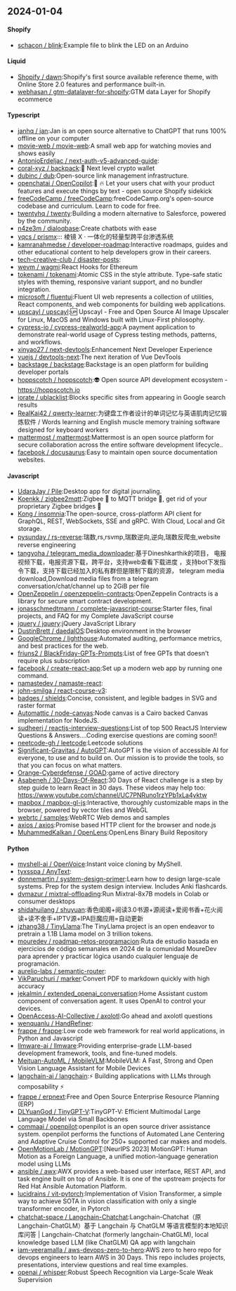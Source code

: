 ## 2024-01-04

#### Shopify
* [schacon / blink](https://github.com/schacon/blink):Example file to blink the LED on an Arduino

#### Liquid
* [Shopify / dawn](https://github.com/Shopify/dawn):Shopify's first source available reference theme, with Online Store 2.0 features and performance built-in.
* [webhasan / gtm-datalayer-for-shopify](https://github.com/webhasan/gtm-datalayer-for-shopify):GTM data Layer for Shopify ecommerce

#### Typescript
* [janhq / jan](https://github.com/janhq/jan):Jan is an open source alternative to ChatGPT that runs 100% offline on your computer
* [movie-web / movie-web](https://github.com/movie-web/movie-web):A small web app for watching movies and shows easily
* [AntonioErdeljac / next-auth-v5-advanced-guide](https://github.com/AntonioErdeljac/next-auth-v5-advanced-guide):
* [coral-xyz / backpack](https://github.com/coral-xyz/backpack):🎒 Next level crypto wallet
* [dubinc / dub](https://github.com/dubinc/dub):Open-source link management infrastructure.
* [openchatai / OpenCopilot](https://github.com/openchatai/OpenCopilot):🤖 🔥 Let your users chat with your product features and execute things by text - open source Shopify sidekick
* [freeCodeCamp / freeCodeCamp](https://github.com/freeCodeCamp/freeCodeCamp):freeCodeCamp.org's open-source codebase and curriculum. Learn to code for free.
* [twentyhq / twenty](https://github.com/twentyhq/twenty):Building a modern alternative to Salesforce, powered by the community.
* [n4ze3m / dialoqbase](https://github.com/n4ze3m/dialoqbase):Create chatbots with ease
* [yqcs / prismx](https://github.com/yqcs/prismx)::: 棱镜 X · 一体化的轻量型跨平台渗透系统
* [kamranahmedse / developer-roadmap](https://github.com/kamranahmedse/developer-roadmap):Interactive roadmaps, guides and other educational content to help developers grow in their careers.
* [tech-creative-club / disaster-posts](https://github.com/tech-creative-club/disaster-posts):
* [wevm / wagmi](https://github.com/wevm/wagmi):React Hooks for Ethereum
* [tokenami / tokenami](https://github.com/tokenami/tokenami):Atomic CSS in the style attribute. Type-safe static styles with theming, responsive variant support, and no bundler integration.
* [microsoft / fluentui](https://github.com/microsoft/fluentui):Fluent UI web represents a collection of utilities, React components, and web components for building web applications.
* [upscayl / upscayl](https://github.com/upscayl/upscayl):🆙 Upscayl - Free and Open Source AI Image Upscaler for Linux, MacOS and Windows built with Linux-First philosophy.
* [cypress-io / cypress-realworld-app](https://github.com/cypress-io/cypress-realworld-app):A payment application to demonstrate real-world usage of Cypress testing methods, patterns, and workflows.
* [xinyao27 / next-devtools](https://github.com/xinyao27/next-devtools):Enhancement Next Developer Experience
* [vuejs / devtools-next](https://github.com/vuejs/devtools-next):The next iteration of Vue DevTools
* [backstage / backstage](https://github.com/backstage/backstage):Backstage is an open platform for building developer portals
* [hoppscotch / hoppscotch](https://github.com/hoppscotch/hoppscotch):👽 Open source API development ecosystem - https://hoppscotch.io
* [iorate / ublacklist](https://github.com/iorate/ublacklist):Blocks specific sites from appearing in Google search results
* [RealKai42 / qwerty-learner](https://github.com/RealKai42/qwerty-learner):为键盘工作者设计的单词记忆与英语肌肉记忆锻炼软件 / Words learning and English muscle memory training software designed for keyboard workers
* [mattermost / mattermost](https://github.com/mattermost/mattermost):Mattermost is an open source platform for secure collaboration across the entire software development lifecycle..
* [facebook / docusaurus](https://github.com/facebook/docusaurus):Easy to maintain open source documentation websites.

#### Javascript
* [UdaraJay / Pile](https://github.com/UdaraJay/Pile):Desktop app for digital journaling.
* [Koenkk / zigbee2mqtt](https://github.com/Koenkk/zigbee2mqtt):Zigbee 🐝 to MQTT bridge 🌉, get rid of your proprietary Zigbee bridges 🔨
* [Kong / insomnia](https://github.com/Kong/insomnia):The open-source, cross-platform API client for GraphQL, REST, WebSockets, SSE and gRPC. With Cloud, Local and Git storage.
* [pysunday / rs-reverse](https://github.com/pysunday/rs-reverse):瑞数,rs,rsvmp,瑞数逆向,逆向,瑞数反爬虫,website reverse engineering
* [tangyoha / telegram_media_downloader](https://github.com/tangyoha/telegram_media_downloader):基于Dineshkarthik的项目， 电报视频下载，电报资源下载，跨平台，支持web查看下载进度 ，支持bot下发指令下载，支持下载已经加入的私有群但是限制下载的资源， telegram media download,Download media files from a telegram conversation/chat/channel up to 2GiB per file
* [OpenZeppelin / openzeppelin-contracts](https://github.com/OpenZeppelin/openzeppelin-contracts):OpenZeppelin Contracts is a library for secure smart contract development.
* [jonasschmedtmann / complete-javascript-course](https://github.com/jonasschmedtmann/complete-javascript-course):Starter files, final projects, and FAQ for my Complete JavaScript course
* [jquery / jquery](https://github.com/jquery/jquery):jQuery JavaScript Library
* [DustinBrett / daedalOS](https://github.com/DustinBrett/daedalOS):Desktop environment in the browser
* [GoogleChrome / lighthouse](https://github.com/GoogleChrome/lighthouse):Automated auditing, performance metrics, and best practices for the web.
* [friuns2 / BlackFriday-GPTs-Prompts](https://github.com/friuns2/BlackFriday-GPTs-Prompts):List of free GPTs that doesn't require plus subscription
* [facebook / create-react-app](https://github.com/facebook/create-react-app):Set up a modern web app by running one command.
* [namastedev / namaste-react](https://github.com/namastedev/namaste-react):
* [john-smilga / react-course-v3](https://github.com/john-smilga/react-course-v3):
* [badges / shields](https://github.com/badges/shields):Concise, consistent, and legible badges in SVG and raster format
* [Automattic / node-canvas](https://github.com/Automattic/node-canvas):Node canvas is a Cairo backed Canvas implementation for NodeJS.
* [sudheerj / reactjs-interview-questions](https://github.com/sudheerj/reactjs-interview-questions):List of top 500 ReactJS Interview Questions & Answers....Coding exercise questions are coming soon!!
* [neetcode-gh / leetcode](https://github.com/neetcode-gh/leetcode):Leetcode solutions
* [Significant-Gravitas / AutoGPT](https://github.com/Significant-Gravitas/AutoGPT):AutoGPT is the vision of accessible AI for everyone, to use and to build on. Our mission is to provide the tools, so that you can focus on what matters.
* [Orange-Cyberdefense / GOAD](https://github.com/Orange-Cyberdefense/GOAD):game of active directory
* [Asabeneh / 30-Days-Of-React](https://github.com/Asabeneh/30-Days-Of-React):30 Days of React challenge is a step by step guide to learn React in 30 days. These videos may help too: https://www.youtube.com/channel/UC7PNRuno1rzYPb1xLa4yktw
* [mapbox / mapbox-gl-js](https://github.com/mapbox/mapbox-gl-js):Interactive, thoroughly customizable maps in the browser, powered by vector tiles and WebGL
* [webrtc / samples](https://github.com/webrtc/samples):WebRTC Web demos and samples
* [axios / axios](https://github.com/axios/axios):Promise based HTTP client for the browser and node.js
* [MuhammedKalkan / OpenLens](https://github.com/MuhammedKalkan/OpenLens):OpenLens Binary Build Repository

#### Python
* [myshell-ai / OpenVoice](https://github.com/myshell-ai/OpenVoice):Instant voice cloning by MyShell.
* [tyxsspa / AnyText](https://github.com/tyxsspa/AnyText):
* [donnemartin / system-design-primer](https://github.com/donnemartin/system-design-primer):Learn how to design large-scale systems. Prep for the system design interview. Includes Anki flashcards.
* [dvmazur / mixtral-offloading](https://github.com/dvmazur/mixtral-offloading):Run Mixtral-8x7B models in Colab or consumer desktops
* [shidahuilang / shuyuan](https://github.com/shidahuilang/shuyuan):香色闺阁+阅读3.0书源+源阅读+爱阅书香+花火阅读+读不舍手+IPTV源+IPA巨魔应用=自动更新
* [jzhang38 / TinyLlama](https://github.com/jzhang38/TinyLlama):The TinyLlama project is an open endeavor to pretrain a 1.1B Llama model on 3 trillion tokens.
* [mouredev / roadmap-retos-programacion](https://github.com/mouredev/roadmap-retos-programacion):Ruta de estudio basada en ejercicios de código semanales en 2024 de la comunidad MoureDev para aprender y practicar lógica usando cualquier lenguaje de programación.
* [aurelio-labs / semantic-router](https://github.com/aurelio-labs/semantic-router):
* [VikParuchuri / marker](https://github.com/VikParuchuri/marker):Convert PDF to markdown quickly with high accuracy
* [jekalmin / extended_openai_conversation](https://github.com/jekalmin/extended_openai_conversation):Home Assistant custom component of conversation agent. It uses OpenAI to control your devices.
* [OpenAccess-AI-Collective / axolotl](https://github.com/OpenAccess-AI-Collective/axolotl):Go ahead and axolotl questions
* [wenquanlu / HandRefiner](https://github.com/wenquanlu/HandRefiner):
* [frappe / frappe](https://github.com/frappe/frappe):Low code web framework for real world applications, in Python and Javascript
* [llmware-ai / llmware](https://github.com/llmware-ai/llmware):Providing enterprise-grade LLM-based development framework, tools, and fine-tuned models.
* [Meituan-AutoML / MobileVLM](https://github.com/Meituan-AutoML/MobileVLM):MobileVLM: A Fast, Strong and Open Vision Language Assistant for Mobile Devices
* [langchain-ai / langchain](https://github.com/langchain-ai/langchain):⚡ Building applications with LLMs through composability ⚡
* [frappe / erpnext](https://github.com/frappe/erpnext):Free and Open Source Enterprise Resource Planning (ERP)
* [DLYuanGod / TinyGPT-V](https://github.com/DLYuanGod/TinyGPT-V):TinyGPT-V: Efficient Multimodal Large Language Model via Small Backbones
* [commaai / openpilot](https://github.com/commaai/openpilot):openpilot is an open source driver assistance system. openpilot performs the functions of Automated Lane Centering and Adaptive Cruise Control for 250+ supported car makes and models.
* [OpenMotionLab / MotionGPT](https://github.com/OpenMotionLab/MotionGPT):[NeurIPS 2023] MotionGPT: Human Motion as a Foreign Language, a unified motion-language generation model using LLMs
* [ansible / awx](https://github.com/ansible/awx):AWX provides a web-based user interface, REST API, and task engine built on top of Ansible. It is one of the upstream projects for Red Hat Ansible Automation Platform.
* [lucidrains / vit-pytorch](https://github.com/lucidrains/vit-pytorch):Implementation of Vision Transformer, a simple way to achieve SOTA in vision classification with only a single transformer encoder, in Pytorch
* [chatchat-space / Langchain-Chatchat](https://github.com/chatchat-space/Langchain-Chatchat):Langchain-Chatchat（原Langchain-ChatGLM）基于 Langchain 与 ChatGLM 等语言模型的本地知识库问答 | Langchain-Chatchat (formerly langchain-ChatGLM), local knowledge based LLM (like ChatGLM) QA app with langchain
* [iam-veeramalla / aws-devops-zero-to-hero](https://github.com/iam-veeramalla/aws-devops-zero-to-hero):AWS zero to hero repo for devops engineers to learn AWS in 30 Days. This repo includes projects, presentations, interview questions and real time examples.
* [openai / whisper](https://github.com/openai/whisper):Robust Speech Recognition via Large-Scale Weak Supervision
